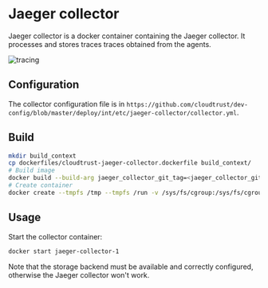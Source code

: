 # Jaeger collector
Jaeger collector is a docker container containing the Jaeger collector. It processes and stores traces traces obtained from the agents.

![tracing](https://github.com/cloudtrust/doc/tree/gh-pages/graphics/tracing.png)

## Configuration

The collector configuration file is in `https://github.com/cloudtrust/dev-config/blob/master/deploy/int/etc/jaeger-collector/collector.yml`.

## Build

```bash
mkdir build_context
cp dockerfiles/cloudtrust-jaeger-collector.dockerfile build_context/
# Build image
docker build --build-arg jaeger_collector_git_tag=<jaeger_collector_git_tag> --build-arg jaeger_release=<jaeger_release> --build-arg config_env=<config_env> --build-arg config_git_tag=<config_git_tag> --build-arg config_repo=<config_repo> -t cloudtrust-jaeger-collector -f cloudtrust-jaeger-collector.dockerfile .
# Create container
docker create --tmpfs /tmp --tmpfs /run -v /sys/fs/cgroup:/sys/fs/cgroup:ro -p 14267:14267 --name jaeger-collector-1 cloudtrust-jaeger-collector
```

## Usage
Start the collector container: 
```bash
docker start jaeger-collector-1
```

Note that the storage backend must be available and correctly configured, otherwise the Jaeger collector won't work.

